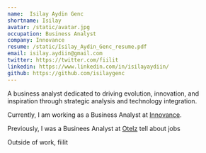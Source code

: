 ```yaml
---
name:  Isilay Aydin Genc
shortname: Isilay
avatar: /static/avatar.jpg
occupation: Business Analyst
company: Innovance
resume: /static/Isilay_Aydin_Genc_resume.pdf
email: isilay.aydiin@gmail.com
twitter: https://twitter.com/fiilit
linkedin: https://www.linkedin.com/in/isilayaydiin/
github: https://github.com/isilaygenc
---
```


A business analyst dedicated to driving evolution, innovation, and inspiration through strategic analysis and technology integration.

Currently, I am working as a Business Analyst at [Innovance]((https://innovance.com.tr/)).

Previously, I was a Businees Analyst at [Otelz](https://www.otelz.com/) tell about jobs


Outside of work,  fiilit
